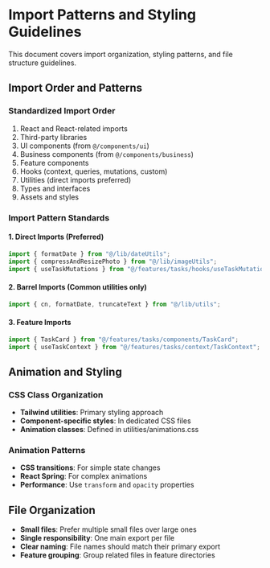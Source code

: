 
# Import Patterns and Styling Guidelines

This document covers import organization, styling patterns, and file structure guidelines.

## Import Order and Patterns

### Standardized Import Order

1. React and React-related imports
2. Third-party libraries  
3. UI components (from `@/components/ui`)
4. Business components (from `@/components/business`)
5. Feature components
6. Hooks (context, queries, mutations, custom)
7. Utilities (direct imports preferred)
8. Types and interfaces
9. Assets and styles

### Import Pattern Standards

#### 1. Direct Imports (Preferred)
```typescript
import { formatDate } from "@/lib/dateUtils";
import { compressAndResizePhoto } from "@/lib/imageUtils";
import { useTaskMutations } from "@/features/tasks/hooks/useTaskMutations";
```

#### 2. Barrel Imports (Common utilities only)
```typescript
import { cn, formatDate, truncateText } from "@/lib/utils";
```

#### 3. Feature Imports
```typescript
import { TaskCard } from "@/features/tasks/components/TaskCard";
import { useTaskContext } from "@/features/tasks/context/TaskContext";
```

## Animation and Styling

### CSS Class Organization

- **Tailwind utilities**: Primary styling approach
- **Component-specific styles**: In dedicated CSS files
- **Animation classes**: Defined in utilities/animations.css

### Animation Patterns

- **CSS transitions**: For simple state changes
- **React Spring**: For complex animations
- **Performance**: Use `transform` and `opacity` properties

## File Organization

- **Small files**: Prefer multiple small files over large ones
- **Single responsibility**: One main export per file
- **Clear naming**: File names should match their primary export
- **Feature grouping**: Group related files in feature directories
